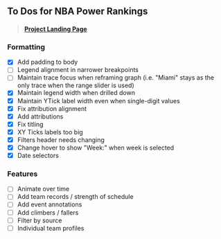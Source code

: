 ## To Dos for NBA Power Rankings

> #### [Project Landing Page](https://github.com/keegangm/nba-power-rankings)

### Formatting
- [x] Add padding to body
- [ ] Legend alignment in narrower breakpoints
- [ ] Maintain trace focus when reframing graph (i.e. "Miami" stays as the only trace when the range slider is used)
- [x] Maintain legend width when drilled down
- [x] Maintain YTick label width even when single-digit values
- [x] Fix attribution alignment
- [x] Add attributions
- [x] Fix titling
- [x] XY Ticks labels too big
- [x] Filters header needs changing
- [x] Change hover to show "Week:" when week is selected
- [x] Date selectors
 
### Features
- [ ] Animate over time
- [ ] Add team records / strength of schedule
- [ ] Add event annotations
- [ ] Add climbers / fallers
- [ ] Filter by source
- [ ] Individual team profiles